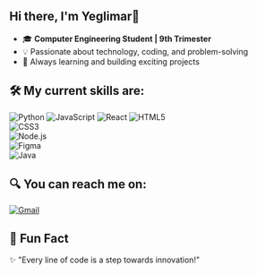 ## Hi there, I'm Yeglimar👋

- 🎓 **Computer Engineering Student | 9th Trimester**
- 💡 Passionate about technology, coding, and problem-solving  
- 🚀 Always learning and building exciting projects

## 🛠️ My current skills are:
![Python](https://img.shields.io/badge/Python-3776AB?style=for-the-badge&logo=python&logoColor=white)
![JavaScript](https://img.shields.io/badge/JavaScript-F7DF1E?style=for-the-badge&logo=javascript&logoColor=black)
![React](https://img.shields.io/badge/React-61DAFB?style=for-the-badge&logo=react&logoColor=black)
![HTML5](https://img.shields.io/badge/HTML5-E34F26?style=for-the-badge&logo=html5&logoColor=white)  
![CSS3](https://img.shields.io/badge/CSS3-1572B6?style=for-the-badge&logo=css3&logoColor=white)  
![Node.js](https://img.shields.io/badge/Node.js-43853D?style=for-the-badge&logo=node.js&logoColor=white)  
![Figma](https://img.shields.io/badge/Figma-F24E1E?style=for-the-badge&logo=figma&logoColor=white)  
![Java](https://img.shields.io/badge/Java-ED8B00?style=for-the-badge&logo=openjdk&logoColor=white)  


## 🔍 You can reach me on:
[![Gmail](https://img.shields.io/badge/Gmail-D14836?style=for-the-badge&logo=gmail&logoColor=white)](mailto:montanezyeglimar4@gmail.com)  

## 🎯 Fun Fact  
✨ "Every line of code is a step towards innovation!"  

